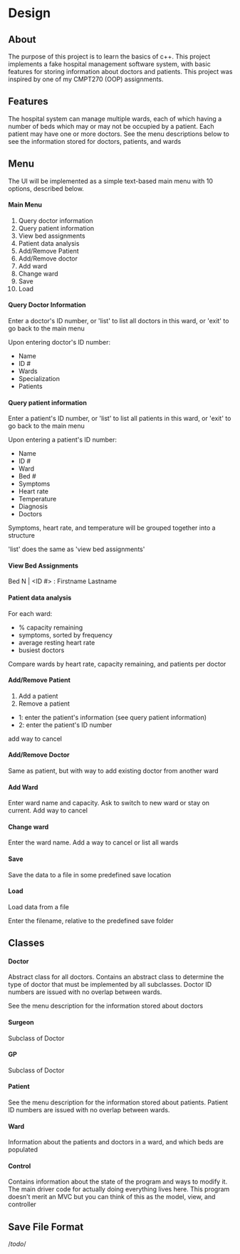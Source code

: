 # Design

## About

The purpose of this project is to learn the basics of c++.
This project implements a fake hospital management software system, 
with basic features for storing information about doctors and patients.
This project was inspired by one of my CMPT270 (OOP) assignments.

## Features

The hospital system can manage multiple wards, each of which having a number of beds 
which may or may not be occupied by a patient. Each patient may have one or more doctors.
See the menu descriptions below to see the information stored for doctors, patients, and wards

## Menu

The UI will be implemented as a simple text-based main menu with 10 options, described below. 

#### Main Menu

1. Query doctor information
2. Query patient information
3. View bed assignments
4. Patient data analysis
5. Add/Remove Patient
6. Add/Remove doctor
7. Add ward
8. Change ward
9. Save
10. Load

#### Query Doctor Information

Enter a doctor's ID number, or 'list' to list all doctors in this ward, or 'exit' to go back to the main menu

Upon entering doctor's ID number:

- Name
- ID #
- Wards
- Specialization
- Patients

#### Query patient information

Enter a patient's ID number, or 'list' to list all patients in this ward, or 'exit' to go back to the main menu

Upon entering a patient's ID number:

- Name
- ID #
- Ward
- Bed #
- Symptoms
- Heart rate
- Temperature
- Diagnosis
- Doctors

Symptoms, heart rate, and temperature will be grouped together into a structure

'list' does the same as 'view bed assignments'

#### View Bed Assignments

Bed N | <ID #> : Firstname Lastname

#### Patient data analysis

For each ward: 
  - % capacity remaining
  - symptoms, sorted by frequency
  - average resting heart rate
  - busiest doctors
  
Compare wards by heart rate, capacity remaining, and patients per doctor

#### Add/Remove Patient

1. Add a patient
2. Remove a patient

- 1: enter the patient's information (see query patient information)
- 2: enter the patient's ID number

add way to cancel

#### Add/Remove Doctor

Same as patient, but with way to add existing doctor from another ward

#### Add Ward

Enter ward name and capacity. Ask to switch to new ward or stay on current. Add way to cancel

#### Change ward

Enter the ward name. Add a way to cancel or list all wards

#### Save

Save the data to a file in some predefined save location

#### Load

Load data from a file

Enter the filename, relative to the predefined save folder

## Classes

#### Doctor

Abstract class for all doctors. Contains an abstract class to determine the type of doctor that must be implemented by all
subclasses. Doctor ID numbers are issued with no overlap between wards.

See the menu description for the information stored about doctors

#### Surgeon

Subclass of Doctor

#### GP

Subclass of Doctor

#### Patient

See the menu description for the information stored about patients.
Patient ID numbers are issued with no overlap between wards.

#### Ward 

Information about the patients and doctors in a ward, and which beds are populated

#### Control

Contains information about the state of the program and ways to modify it. The main driver code for actually doing
everything lives here. This program doesn't merit an MVC but you can think of this as the model, view, and controller

## Save File Format

/*todo*/
